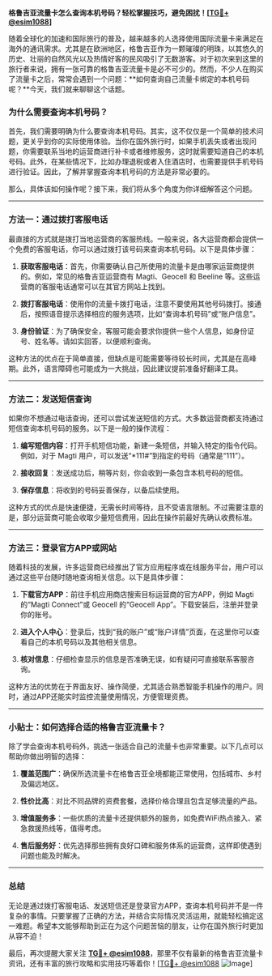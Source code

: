 **格鲁吉亚流量卡怎么查询本机号码？轻松掌握技巧，避免困扰！[[TG💪+ @esim1088](https://t.me/s/esim1088)]**

随着全球化的加速和国际旅行的普及，越来越多的人选择使用国际流量卡来满足在海外的通讯需求。尤其是在欧洲地区，格鲁吉亚作为一颗璀璨的明珠，以其悠久的历史、壮丽的自然风光以及热情好客的民风吸引了无数游客。对于初次来到这里的旅行者来说，拥有一张可靠的格鲁吉亚流量卡是必不可少的。然而，不少人在购买了流量卡之后，常常会遇到一个问题：**如何查询自己流量卡绑定的本机号码呢？**今天，我们就来聊聊这个话题。

### 为什么需要查询本机号码？

首先，我们需要明确为什么要查询本机号码。其实，这不仅仅是一个简单的技术问题，更关乎到你的实际使用体验。当你在国外旅行时，如果手机丢失或者出现问题，你需要联系当地的运营商进行补卡或者维修服务，这时就需要知道自己的本机号码。此外，在某些情况下，比如办理退税或者入住酒店时，也需要提供手机号码进行验证。因此，了解并掌握查询本机号码的方法是非常必要的。

那么，具体该如何操作呢？接下来，我们将从多个角度为你详细解答这个问题。

---

### 方法一：通过拨打客服电话

最直接的方式就是拨打当地运营商的客服热线。一般来说，各大运营商都会提供一个免费的客服电话，你可以通过拨打该号码来查询本机号码。以下是具体步骤：

1. **获取客服电话**：首先，你需要确认自己所使用的流量卡是由哪家运营商提供的。例如，常见的格鲁吉亚运营商有 Magti、Geocell 和 Beeline 等。这些运营商的客服电话通常可以在其官方网站上找到。
   
2. **拨打客服电话**：使用你的流量卡拨打电话，注意不要使用其他号码拨打。接通后，按照语音提示选择相应的服务选项，比如“查询本机号码”或“账户信息”。

3. **身份验证**：为了确保安全，客服可能会要求你提供一些个人信息，如身份证号、姓名等。请如实回答，以便顺利查询。

这种方法的优点在于简单直接，但缺点是可能需要等待较长时间，尤其是在高峰期。此外，语言障碍也可能成为一大挑战，因此建议提前准备好翻译工具。

---

### 方法二：发送短信查询

如果你不想通过电话查询，还可以尝试发送短信的方式。大多数运营商都支持通过短信查询本机号码的服务。以下是一般的操作流程：

1. **编写短信内容**：打开手机短信功能，新建一条短信，并输入特定的指令代码。例如，对于 Magti 用户，可以发送“*111#”到指定的号码（通常是“111”）。

2. **接收回复**：发送成功后，稍等片刻，你会收到一条包含本机号码的短信。

3. **保存信息**：将收到的号码妥善保存，以备后续使用。

这种方式的优点是快速便捷，无需长时间等待，且不受语言限制。不过需要注意的是，部分运营商可能会收取少量短信费用，因此在操作前最好先确认收费标准。

---

### 方法三：登录官方APP或网站

随着科技的发展，许多运营商已经推出了官方应用程序或在线服务平台，用户可以通过这些平台随时随地查询相关信息。以下是具体步骤：

1. **下载官方APP**：前往手机应用商店搜索目标运营商的官方APP，例如 Magti 的“Magti Connect”或 Geocell 的“Geocell App”。下载安装后，注册并登录你的账号。

2. **进入个人中心**：登录后，找到“我的账户”或“账户详情”页面，在这里你可以查看自己的本机号码以及其他相关信息。

3. **核对信息**：仔细检查显示的信息是否准确无误，如有疑问可直接联系客服咨询。

这种方法的优势在于界面友好、操作简便，尤其适合熟悉智能手机操作的用户。同时，通过APP还能实时监控流量使用情况，方便管理资费。

---

### 小贴士：如何选择合适的格鲁吉亚流量卡？

除了学会查询本机号码外，挑选一张适合自己的流量卡也非常重要。以下几点可以帮助你做出明智的选择：

1. **覆盖范围广**：确保所选流量卡在格鲁吉亚全境都能正常使用，包括城市、乡村及偏远地区。

2. **性价比高**：对比不同品牌的资费套餐，选择价格合理且包含足够流量的产品。

3. **增值服务多**：一些优质的流量卡还提供额外的服务，如免费WiFi热点接入、紧急救援热线等，值得考虑。

4. **售后服务好**：优先选择那些拥有良好口碑和服务体系的运营商，这样即使遇到问题也能及时解决。

---

### 总结

无论是通过拨打客服电话、发送短信还是登录官方APP，查询本机号码并不是一件复杂的事情。只要掌握了正确的方法，并结合实际情况灵活运用，就能轻松搞定这一难题。希望本文能够帮助到正在为这个问题苦恼的朋友，让你在国外旅行时更加从容不迫！

最后，再次提醒大家关注 **[TG💪+ @esim1088](https://t.me/s/esim1088)**，那里不仅有最新的格鲁吉亚流量卡资讯，还有丰富的旅行攻略和实用技巧等着你！[[TG💪+ @esim1088](https://t.me/s/esim1088) ![Image](https://i.postimg.cc/4NQfJmqS/Snipaste-2025-05-13-00-14-12.png)]